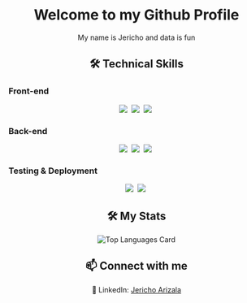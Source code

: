 <h1 align="center">Welcome to my Github Profile</h1>
<div align="center">
<p>My name is Jericho and data is fun</p>
</div>

<h2 align="center">🛠 Technical Skills</h2>
<div align="center">
<h3 align="left">Front-end</h3>
<img src="https://img.shields.io/badge/JavaScript-F7DF1E?logo=javascript&logoColor=000">&nbsp;
<img src="https://img.shields.io/badge/Python-3776AB?logo=python&logoColor=fff">&nbsp;
<img src="https://img.shields.io/badge/React-61DAFB?logo=react&logoColor=white">&nbsp;
<h3 align="left">Back-end</h3>
<img src="https://img.shields.io/badge/Node.js-6DA55F?logo=node.js&logoColor=white">&nbsp;
<img src="https://img.shields.io/badge/MongoDB-%234ea94b.svg?logo=mongodb&logoColor=white">&nbsp;
<img src="https://img.shields.io/badge/MySQL-4479A1?logo=mysql&logoColor=fff">&nbsp;
<h3 align="left">Testing & Deployment</h3>
<img src="https://img.shields.io/badge/npm-CB3837?logo=npm&logoColor=fff">&nbsp;
<img src="https://img.shields.io/badge/GitHub-%23121011.svg?logo=github&logoColor=white">&nbsp;</div>
<h2 align="center">🛠 My Stats</h2>
<div align="center">
<img src="https://github-readme-stats.vercel.app/api/top-langs/?username=earthlydev&layout=compact&theme=dark" alt="Top Languages Card"></div>
<h2 align="center">📫 Connect with me</h2>
<p align="center">🔗 LinkedIn: <a href="https://www.linkedin.com/in/earthlydev/" target="_blank">Jericho Arizala</a></p>
